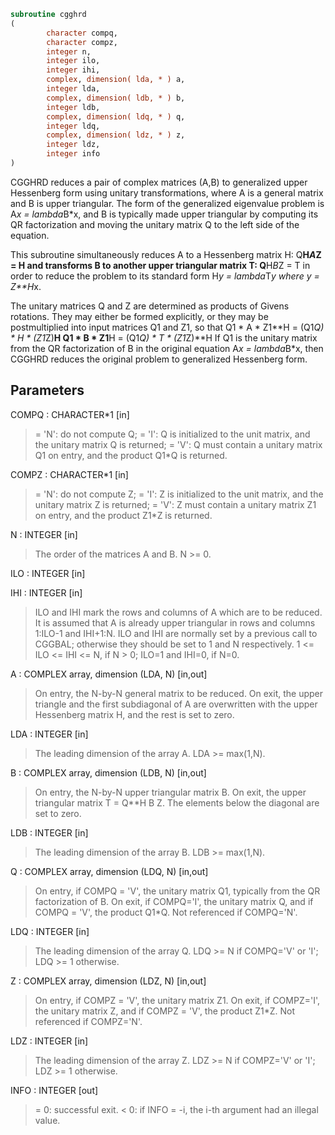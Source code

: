 ```fortran
subroutine cgghrd
(
        character compq,
        character compz,
        integer n,
        integer ilo,
        integer ihi,
        complex, dimension( lda, * ) a,
        integer lda,
        complex, dimension( ldb, * ) b,
        integer ldb,
        complex, dimension( ldq, * ) q,
        integer ldq,
        complex, dimension( ldz, * ) z,
        integer ldz,
        integer info
)
```

CGGHRD reduces a pair of complex matrices (A,B) to generalized upper
Hessenberg form using unitary transformations, where A is a
general matrix and B is upper triangular.  The form of the generalized
eigenvalue problem is
A*x = lambda*B*x,
and B is typically made upper triangular by computing its QR
factorization and moving the unitary matrix Q to the left side
of the equation.

This subroutine simultaneously reduces A to a Hessenberg matrix H:
Q**H*A*Z = H
and transforms B to another upper triangular matrix T:
Q**H*B*Z = T
in order to reduce the problem to its standard form
H*y = lambda*T*y
where y = Z**H*x.

The unitary matrices Q and Z are determined as products of Givens
rotations.  They may either be formed explicitly, or they may be
postmultiplied into input matrices Q1 and Z1, so that
Q1 * A * Z1**H = (Q1*Q) * H * (Z1*Z)**H
Q1 * B * Z1**H = (Q1*Q) * T * (Z1*Z)**H
If Q1 is the unitary matrix from the QR factorization of B in the
original equation A*x = lambda*B*x, then CGGHRD reduces the original
problem to generalized Hessenberg form.

## Parameters
COMPQ : CHARACTER*1 [in]
> = 'N': do not compute Q;
> = 'I': Q is initialized to the unit matrix, and the
> unitary matrix Q is returned;
> = 'V': Q must contain a unitary matrix Q1 on entry,
> and the product Q1*Q is returned.

COMPZ : CHARACTER*1 [in]
> = 'N': do not compute Z;
> = 'I': Z is initialized to the unit matrix, and the
> unitary matrix Z is returned;
> = 'V': Z must contain a unitary matrix Z1 on entry,
> and the product Z1*Z is returned.

N : INTEGER [in]
> The order of the matrices A and B.  N >= 0.

ILO : INTEGER [in]

IHI : INTEGER [in]
> 
> ILO and IHI mark the rows and columns of A which are to be
> reduced.  It is assumed that A is already upper triangular
> in rows and columns 1:ILO-1 and IHI+1:N.  ILO and IHI are
> normally set by a previous call to CGGBAL; otherwise they
> should be set to 1 and N respectively.
> 1 <= ILO <= IHI <= N, if N > 0; ILO=1 and IHI=0, if N=0.

A : COMPLEX array, dimension (LDA, N) [in,out]
> On entry, the N-by-N general matrix to be reduced.
> On exit, the upper triangle and the first subdiagonal of A
> are overwritten with the upper Hessenberg matrix H, and the
> rest is set to zero.

LDA : INTEGER [in]
> The leading dimension of the array A.  LDA >= max(1,N).

B : COMPLEX array, dimension (LDB, N) [in,out]
> On entry, the N-by-N upper triangular matrix B.
> On exit, the upper triangular matrix T = Q**H B Z.  The
> elements below the diagonal are set to zero.

LDB : INTEGER [in]
> The leading dimension of the array B.  LDB >= max(1,N).

Q : COMPLEX array, dimension (LDQ, N) [in,out]
> On entry, if COMPQ = 'V', the unitary matrix Q1, typically
> from the QR factorization of B.
> On exit, if COMPQ='I', the unitary matrix Q, and if
> COMPQ = 'V', the product Q1*Q.
> Not referenced if COMPQ='N'.

LDQ : INTEGER [in]
> The leading dimension of the array Q.
> LDQ >= N if COMPQ='V' or 'I'; LDQ >= 1 otherwise.

Z : COMPLEX array, dimension (LDZ, N) [in,out]
> On entry, if COMPZ = 'V', the unitary matrix Z1.
> On exit, if COMPZ='I', the unitary matrix Z, and if
> COMPZ = 'V', the product Z1*Z.
> Not referenced if COMPZ='N'.

LDZ : INTEGER [in]
> The leading dimension of the array Z.
> LDZ >= N if COMPZ='V' or 'I'; LDZ >= 1 otherwise.

INFO : INTEGER [out]
> = 0:  successful exit.
> < 0:  if INFO = -i, the i-th argument had an illegal value.
